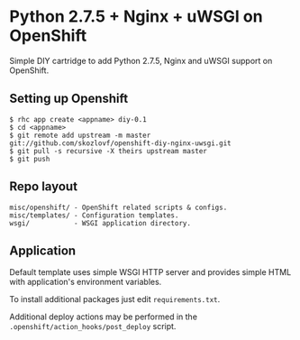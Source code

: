 Python 2.7.5 + Nginx + uWSGI on OpenShift
=========================================

Simple DIY cartridge to add Python 2.7.5, Nginx and uWSGI support on OpenShift.

Setting up Openshift
--------------------

    $ rhc app create <appname> diy-0.1
    $ cd <appname>
    $ git remote add upstream -m master git://github.com/skozlovf/openshift-diy-nginx-uwsgi.git
    $ git pull -s recursive -X theirs upstream master
    $ git push


Repo layout
-------------------

    misc/openshift/ - OpenShift related scripts & configs.
    misc/templates/ - Configuration templates.
    wsgi/           - WSGI application directory.


Application
-----------

Default template uses simple WSGI HTTP server and provides simple HTML
with application's environment variables.

To install additional packages just edit `requirements.txt`.

Additional deploy actions may be performed in the
`.openshift/action_hooks/post_deploy` script.
